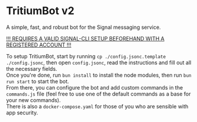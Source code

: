 # TritiumBot v2

A simple, fast, and robust bot for the Signal messaging service.

[!!! REQUIRES A VALID SIGNAL-CLI SETUP BEFOREHAND WITH A REGISTERED ACCOUNT !!!](https://github.com/AsamK/signal-cli)

To setup TritiumBot, start by running `cp ./config.jsonc.template ./config.jsonc`, then open `config.jsonc`, read the instructions and fill out all the necessary fields.  
Once you're done, run `bun install` to install the node modules, then run `bun run start` to start the bot.  
From there, you can configure the bot and add custom commands in the `commands.js` file (feel free to use one of the default commands as a base for your new commands).  
There is also a `docker-compose.yaml` for those of you who are sensible with app security.  
